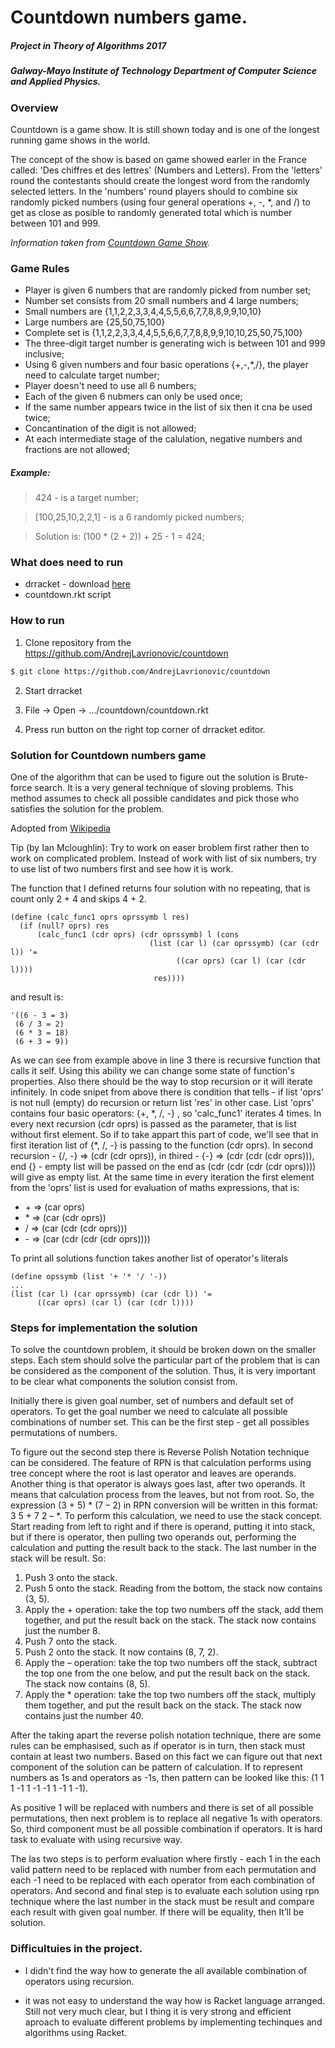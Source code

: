 # Countdown numbers game.
##### Project in Theory of Algorithms 2017
##### Galway-Mayo Institute of Technology Department of Computer Science and Applied Physics.

### Overview

Countdown is a game show. It is still shown today and is one of the longest running game shows in the world.

The concept of the show is based on game showed earler in the France called: 'Des chiffres et des lettres' (Numbers and Letters). From the 'letters' round the contestants should create the longest word from the randomly selected letters. In the 'numbers' round players should to combine six randomly picked numbers (using four general operations +, -, \*, and /) to get as close as posible to randomly generated total which is number between 101 and 999.

*Information taken from [Countdown Game Show](http://datagenetics.com/blog/august32014/index.html).*

### Game Rules
* Player is given 6 numbers that are randomly picked from number set;
* Number set consists from 20 small numbers and 4 large numbers;
* Small numbers are {1,1,2,2,3,3,4,4,5,5,6,6,7,7,8,8,9,9,10,10}
* Large numbers are {25,50,75,100}
* Complete set is {1,1,2,2,3,3,4,4,5,5,6,6,7,7,8,8,9,9,10,10,25,50,75,100}
* The three-digit target number is generating wich is between 101 and 999 inclusive;
* Using 6 given numbers and four basic operations {+,-,*,/}, the player need to calculate target number;
* Player doesn't need to use all 6 numbers;
* Each of the given 6 nubmers can only be used once;
* If the same number appears twice in the list of six then it cna be used twice;
* Concantination of the digit is not allowed;
* At each intermediate stage of the calulation, negative numbers and fractions are not allowed;

##### Example:
>424 - is a target number;

>[100,25,10,2,2,1] -  is a 6 randomly picked numbers;

>Solution is: (100 \* (2 + 2)) + 25 \- 1 = 424;
 
### What does need to run
* drracket - download [here](https://download.racket-lang.org/)
* countdown.rkt script

### How to run
1) Clone repository from the https://github.com/AndrejLavrionovic/countdown
```bash
$ git clone https://github.com/AndrejLavrionovic/countdown
```
2) Start drracket

3) File -> Open -> .../countdown/countdown.rkt

4) Press run button on the right top corner of drracket editor.

### Solution for Countdown numbers game
One of the algorithm that can be used to figure out the solution is Brute-force search.
It is a very general technique of sloving problems. This method assumes to check all possible candidates
and pick those who satisfies the solution for the problem.

Adopted from [Wikipedia](https://en.wikipedia.org/wiki/Brute-force_search)

Tip (by Ian Mcloughlin): Try to work on easer broblem first rather then to work on complicated problem.
Instead of work with list of six numbers, try to use list of two numbers first and see how it is work.

The function that I defined returns four solution with no repeating, that is count only 2 + 4 and skips 4 + 2.

```racket
(define (calc_func1 oprs oprssymb l res)
  (if (null? oprs) res
      (calc_func1 (cdr oprs) (cdr oprssymb) l (cons
                               (list (car l) (car oprssymb) (car (cdr l)) '=
                                     ((car oprs) (car l) (car (cdr l))))
                                res))))
```
 and result is:
 ```racket
 '((6 - 3 = 3)
  (6 / 3 = 2)
  (6 * 3 = 18)
  (6 + 3 = 9))
 ```

As we can see from example above in line 3 there is recursive function that calls it self. Using this ability we can change some state of function's properties. Also there should be the way to stop recursion or it will iterate infinitely. In code snipet from above there is condition that tells \- if list 'oprs' is not null (empty) do recursion or return list 'res' in other case. List 'oprs' contains four basic operators: {+, \*, /, \-} , so 'calc_func1' iterates 4 times. In every next recursion (cdr oprs) is passed as the parameter, that is list without first element. So if to take appart this part of code, we'll see that in first iteration list of {\*, /, \-} is passing to the function (cdr oprs). In second recursion - {/, \-} => (cdr (cdr oprs)), in thired \- {\-} => (cdr (cdr (cdr oprs))), end {} \- empty list will be passed on the end as (cdr (cdr (cdr (cdr oprs)))) will give as empty list. At the same time in every iteration the first element from the 'oprs' list is used for evaluation of maths expressions, that is:

* \+ => (car oprs)
* \* => (car (cdr oprs))
* / => (car (cdr (cdr oprs)))
* \- => (car (cdr (cdr (cdr oprs))))

To print all solutions function takes another list of operator's literals 
```racket
(define opssymb (list '+ '* '/ '-))
...
(list (car l) (car oprssymb) (car (cdr l)) '=
      ((car oprs) (car l) (car (cdr l))))
```

### Steps for implementation the solution

To solve the countdown problem, it should be broken down on the smaller steps. Each stem should solve the particular part of the problem that is can be considered as the component of the solution. Thus, it is very important to be clear what components the solution consist from.

Initially there is given goal number, set of numbers and default set of operators. To get the goal number we need to calculate all possible combinations of number set. This can be the first step - get all possibles permutations of numbers.

To figure out the second step there is Reverse Polish Notation technique can be considered. The feature of RPN is that calculation performs using tree concept where the root is last operator and leaves are operands. Another thing is that operator is always goes last, after two operands. It means that calculation process from the leaves, but not from root. So, the expression (3 + 5) \* (7 – 2) in RPN conversion will be written in this format: 3 5 + 7 2 – \*. To perform this calculation, we need to use the stack concept. Start reading from left to right and if there is operand, putting it into stack, but if there is operator, then pulling two operands out, performing the calculation and putting the result back to the stack. The last number in the stack will be result. So:

1.	Push 3 onto the stack.
2.	Push 5 onto the stack. Reading from the bottom, the stack now contains (3, 5).
3.	Apply the + operation: take the top two numbers off the stack, add them together, and put the result back on the stack. The stack now contains just the number 8.
4.	Push 7 onto the stack.
5.	Push 2 onto the stack. It now contains (8, 7, 2).
6.	Apply the – operation: take the top two numbers off the stack, subtract the top one from the one below, and put the result back on the stack. The stack now contains (8, 5).
7.	Apply the * operation: take the top two numbers off the stack, multiply them together, and put the result back on the stack. The stack now contains just the number 40.

After the taking apart the reverse polish notation technique, there are some rules can be emphasised, such as if operator is in turn, then stack must contain at least two numbers. Based on this fact we can figure out that next component of the solution can be pattern of calculation. If to represent numbers as 1s and operators as -1s, then pattern can be looked like this: 
(1 1 1 -1 1 -1 -1 1 -1 1 -1).

As positive 1 will be replaced with numbers and there is set of all possible permutations, then next problem is to replace all negative 1s with operators. So, third component must be all possible combination if operators. It is hard task to evaluate with using recursive way.

The las two steps is to perform evaluation where firstly - each 1 in the each valid pattern need to be replaced with number from each permutation and each -1 need to be replaced with each operator from each combination of operators. And second and final step is to evaluate each solution using rpn technique where the last number in the stack must be result and compare each result with given goal number. If there will be equality, then It’ll be solution.

### Difficultuies in the project.

* I didn't find the way how to generate the all available combination of operators using recursion.

* it was not easy to understand the way how is Racket language arranged. Still not very much clear, but I thing it is very strong and efficient aproach to evaluate different problems by implementing techinques and algorithms using Racket.

